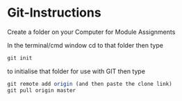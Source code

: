 # Git-Instructions

Create a folder on your Computer for Module Assignments

In the terminal/cmd window cd to that folder then type 
```javascript
git init
```
to initialise that folder for use with GIT then type

```javascript
git remote add origin (and then paste the clone link)
git pull origin master
```
